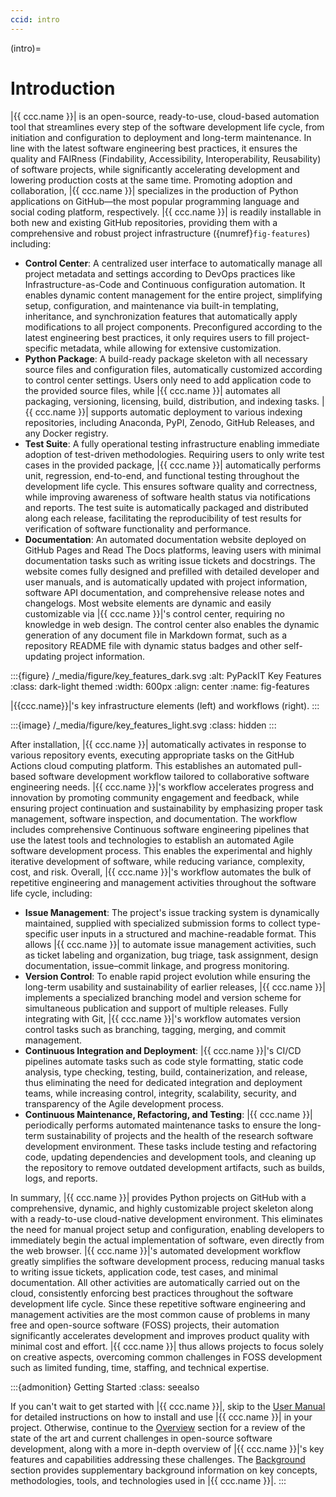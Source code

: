 ```yaml
---
ccid: intro
---
```


(intro)=
# Introduction

|{{ ccc.name }}| is an open-source, ready-to-use, cloud-based automation tool
that streamlines every step of the software development life cycle,
from initiation and configuration to deployment and long-term maintenance.
In line with the latest software engineering best practices,
it ensures the quality and FAIRness (Findability, Accessibility, Interoperability, Reusability)
of software projects,
while significantly accelerating development
and lowering production costs at the same time.
Promoting adoption and collaboration,
|{{ ccc.name }}| specializes in the production of Python applications on GitHub—the
most popular programming language and social coding platform, respectively.
|{{ ccc.name }}| is readily installable in both new and existing GitHub repositories,
providing them with a comprehensive and robust project infrastructure ({numref}`fig-features`) including:

- **Control Center**: A centralized user interface to automatically manage 
  all project metadata and settings according to DevOps practices 
  like Infrastructure-as-Code and Continuous configuration automation. 
  It enables dynamic content management for the entire project, 
  simplifying setup, configuration, and maintenance via built-in templating, 
  inheritance, and synchronization features that automatically apply modifications to all project components. 
  Preconfigured according to the latest engineering best practices, 
  it only requires users to fill project-specific metadata,
  while allowing for extensive customization.
- **Python Package**: A build-ready package skeleton
  with all necessary source files and configuration files, 
  automatically customized according to control center settings. 
  Users only need to add application code to the provided source files, 
  while |{{ ccc.name }}| automates all packaging, versioning, licensing,
  build, distribution, and indexing tasks.
  |{{ ccc.name }}| supports automatic deployment to various indexing repositories, 
  including Anaconda, PyPI, Zenodo, GitHub Releases, and any Docker registry.
- **Test Suite**: A fully operational testing infrastructure 
  enabling immediate adoption of test-driven methodologies. 
  Requiring users to only write test cases in the provided package, 
  |{{ ccc.name }}| automatically performs unit, regression, end-to-end, 
  and functional testing throughout the development life cycle. 
  This ensures software quality and correctness, 
  while improving awareness of software health status via notifications and reports. 
  The test suite is automatically packaged and distributed along each release, 
  facilitating the reproducibility of test results 
  for verification of software functionality and performance.
- **Documentation**: An automated documentation website
  deployed on GitHub Pages and Read The Docs platforms, 
  leaving users with minimal documentation tasks such as writing issue tickets and docstrings. 
  The website comes fully designed and prefilled with detailed developer and user manuals, 
  and is automatically updated with project information, software API documentation, 
  and comprehensive release notes and changelogs. 
  Most website elements are dynamic and easily customizable via |{{ ccc.name }}|'s control center, 
  requiring no knowledge in web design. 
  The control center also enables the dynamic generation of any document file in Markdown format, 
  such as a repository README file with dynamic status badges
  and other self-updating project information.


:::{figure} /_media/figure/key_features_dark.svg
:alt: PyPackIT Key Features
:class: dark-light themed
:width: 600px
:align: center
:name: fig-features

|{{ccc.name}}|'s key infrastructure elements (left) and workflows (right).
:::

:::{image} /_media/figure/key_features_light.svg
:class: hidden
:::


After installation, |{{ ccc.name }}| automatically activates in response to various repository events, 
executing appropriate tasks on the GitHub Actions cloud computing platform. 
This establishes an automated pull-based software development workflow 
tailored to collaborative software engineering needs. 
|{{ ccc.name }}|'s workflow accelerates progress and innovation 
by promoting community engagement and feedback, 
while ensuring project continuation and sustainability 
by emphasizing proper task management, software inspection, and documentation. 
The workflow includes comprehensive Continuous software engineering pipelines 
that use the latest tools and technologies to establish an automated Agile software development process. 
This enables the experimental and highly iterative development of software, 
while reducing variance, complexity, cost, and risk.
Overall, |{{ ccc.name }}|'s workflow automates the bulk of 
repetitive engineering and management activities throughout the software life cycle, including:

- **Issue Management**: The project's issue tracking system is dynamically maintained, 
  supplied with specialized submission forms to collect type-specific user inputs 
  in a structured and machine-readable format. 
  This allows |{{ ccc.name }}| to automate issue management activities, 
  such as ticket labeling and organization, bug triage, task assignment, 
  design documentation, issue–commit linkage, and progress monitoring.
- **Version Control**: To enable rapid project evolution 
  while ensuring the long-term usability and sustainability of earlier releases, 
  |{{ ccc.name }}| implements a specialized branching model and version scheme 
  for simultaneous publication and support of multiple releases. 
  Fully integrating with Git, |{{ ccc.name }}|'s workflow automates version control tasks 
  such as branching, tagging, merging, and commit management.
- **Continuous Integration and Deployment**: |{{ ccc.name }}|'s CI/CD pipelines automate tasks 
  such as code style formatting, static code analysis, type checking, testing, build, 
  containerization, and release, thus eliminating the need for dedicated integration and deployment teams, 
  while increasing control, integrity, scalability, security,
  and transparency of the Agile development process.
- **Continuous Maintenance, Refactoring, and Testing**: |{{ ccc.name }}| periodically performs 
  automated maintenance tasks to ensure the long-term sustainability of projects 
  and the health of the research software development environment. 
  These tasks include testing and refactoring code, 
  updating dependencies and development tools, 
  and cleaning up the repository to remove outdated development artifacts, 
  such as builds, logs, and reports.


In summary, |{{ ccc.name }}| provides Python projects on GitHub 
with a comprehensive, dynamic, and highly customizable project skeleton 
along with a ready-to-use cloud-native development environment. 
This eliminates the need for manual project setup and configuration, 
enabling developers to immediately begin the actual implementation of software, 
even directly from the web browser. 
|{{ ccc.name }}|'s automated development workflow
greatly simplifies the software development process, 
reducing manual tasks to writing issue tickets, 
application code, test cases, and minimal documentation. 
All other activities are automatically carried out on the cloud, 
consistently enforcing best practices throughout the software development life cycle. 
Since these repetitive software engineering and management activities 
are the most common cause of problems in many free and open-source software (FOSS) projects, 
their automation significantly accelerates development
and improves product quality with minimal cost and effort. 
|{{ ccc.name }}| thus allows projects to focus solely on creative aspects,
overcoming common challenges in FOSS development
such as limited funding, time, staffing, and technical expertise.


:::{admonition} Getting Started
:class: seealso

If you can't wait to get started with |{{ ccc.name }}|,
skip to the [User Manual](#manual) for detailed instructions
on how to install and use |{{ ccc.name }}| in your project.
Otherwise, continue to the [Overview](#overview) section
for a review of the state of the art and current challenges
in open-source software development,
along with a more in-depth overview of |{{ ccc.name }}|'s key features and capabilities
addressing these challenges. 
The [Background](#bg) section provides supplementary background information
on key concepts, methodologies, tools, and technologies used in |{{ ccc.name }}|.
:::
